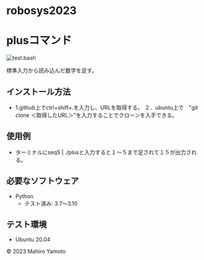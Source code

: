 # robosys2023
# plusコマンド
![test.bash](https://github.com/m1031/robosys2023/actions/workflows/test.yml/badge.svg)

標準入力から読み込んだ数字を足す。

## インストール方法
* 1.github上でctrl+shift+.を入力し、URLを取得する。
２．ubuntu上で　"git clone ＜取得したURL＞"を入力することでクローンを入手できる。
## 使用例
* ターミナルにseq5 | ./plusと入力すると１～５まで足されて１５が出力される。 

## 必要なソフトウェア
* Python
  * テスト済み: 3.7〜3.10

## テスト環境
* Ubuntu 20.04

© 2023 Mahiro Yamoto

